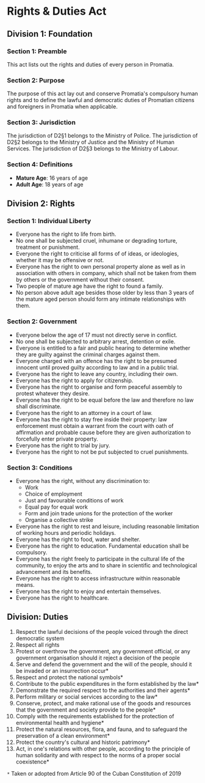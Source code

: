 # Rights & Duties Act

## Division 1: Foundation
### Section 1: Preamble
This act lists out the rights and duties of every person in Promatia.

### Section 2: Purpose
The purpose of this act lay out and conserve Promatia's compulsory human rights and to define the lawful and democratic duties of Promatian citizens and foreigners in Promatia when applicable.

### Section 3: Jurisdiction
The jurisdiction of D2§1 belongs to the Ministry of Police. The jurisdiction of D2§2 belongs to the Ministry of Justice and the Ministry of Human Services. The jurisdiction of D2§3 belongs to the Ministry of Labour.

### Section 4: Definitions
- **Mature Age**: 16 years of age
- **Adult Age**: 18 years of age

## Division 2: Rights
### Section 1: Individual Liberty
- Everyone has the right to life from birth.
- No one shall be subjected cruel, inhumane or degrading torture, treatment or punishment.
- Everyone the right to criticise all forms of of ideas, or ideologies, whether it may be offensive or not.
- Everyone has the right to own personal property alone as well as in association with others in company, which shall not be taken from them by others or the government without their consent.
- Two people of mature age have the right to found a family.
- No person above adult age besides those older by less than 3 years of the mature aged person should form any intimate relationships with them.

### Section 2: Government
- Everyone below the age of 17 must not directly serve in conflict.
- No one shall be subjected to arbitrary arrest, detention or exile.
- Everyone is entitled to a fair and public hearing to determine whether they are guilty against the criminal charges against them.
- Everyone charged with an offence has the right to be presumed innocent until proved guilty according to law and in a public trial.
- Everyone has the right to leave any country, including their own.
- Everyone has the right to apply for citizenship.
- Everyone has the right to organise and form peaceful assembly to protest whatever they desire.
- Everyone has the right to be equal before the law and therefore no law shall discriminate.
- Everyone has the right to an attorney in a court of law.
- Everyone has the right to stay free inside their property: law enforcement must obtain a warrant from the court with oath of affirmation and probable cause before they are given authorization to forcefully enter private property.
- Everyone has the right to trial by jury.
- Everyone has the right to not be put subjected to cruel punishments.

### Section 3: Conditions
- Everyone has the right, without any discrimination to:
    - Work
    - Choice of employment
    - Just and favourable conditions of work
    - Equal pay for equal work
    - Form and join trade unions for the protection of the worker
    - Organise a collective strike
- Everyone has the right to rest and leisure, including reasonable limitation of working hours and periodic holidays.
- Everyone has the right to food, water and shelter.
- Everyone has the right to education. Fundamental education shall be compulsory.
- Everyone has the right freely to participate in the cultural life of the community, to enjoy the arts and to share in scientific and technological advancement and its benefits.
- Everyone has the right to access infrastructure within reasonable means.
- Everyone has the right to enjoy and entertain themselves.
- Everyone has the right to healthcare.

## Division: Duties
1. Respect the lawful decisions of the people voiced through the direct democratic system
3. Respect all rights
4. Protest or overthrow the government, any government official, or any government organisation should it reject a decision of the people
5. Serve and defend the government and the will of the people, should it be invaded or an insurrection occur*
6. Respect and protect the national symbols*
7. Contribute to the public expenditures in the form established by the law*
8. Demonstrate the required respect to the authorities and their agents*
9. Perform military or social services according to the law*
10. Conserve, protect, and make rational use of the goods and resources that the government and society provide to the people*
11. Comply with the requirements established for the protection of environmental health and hygiene*
12. Protect the natural resources, flora, and fauna, and to safeguard the preservation of a clean environment*
13. Protect the country's cultural and historic patrimony*
14. Act, in one's relations with other people, according to the principle of human solidarity and with respect to the norms of a proper social coexistence*

`*` Taken or adopted from Article 90 of the Cuban Constitution of 2019
